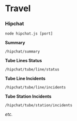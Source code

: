 # Travel

### Hipchat

```
node hipchat.js [port]
```

**Summary**
```
/hipchat/summary
```

**Tube Lines Status**
```
/hipchat/tube/line/status
```

**Tube Line Incidents**
```
/hipchat/tube/line/incidents
```

**Tube Station Incidents**
```
/hipchat/tube/station/incidents
```

_etc._

<!--
_n.b. this is a work in progress_

Get travel updates and statuses from your terminal.

## Installation

...

## Usage

Run any command with `-h|--help` to see a full list of options.

**List available providers**
```
$ travel providers
```

**Use a travel provider**
```
$ travel providers use [provider] [alias]
$ travel providers use tfl
$ travel providers use national-rail nr
```

**Remove a travel provider**
```
$ travel providers remove [provider]
$ travel providers remove national-rail
```

**Status**
```
$ travel status
```

**Favourites**
```
$ travel favourite [command]
$ travel favourite tfl District --east
```

## Travel Providers

### UK

#### Transport for London (TFL)

**Lines**
```
$ travel tfl [line] [options]
$ travel tfl District --east
```

**Stations**
```
$ travel tfl [station] [options]
$ travel tfl Victoria
```

**Roads**
```
$ travel tfl roads
```

#### National Rail

**Stations**
```
$ travel nr
```
-->